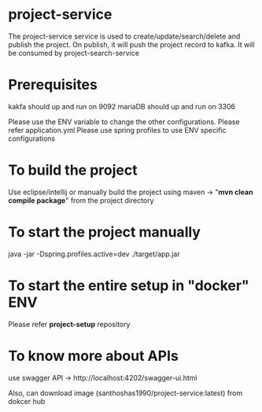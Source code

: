 # project-service

The project-service service is used to create/update/search/delete and publish the project. On publish, it will push the
project record to kafka. It will be consumed by project-search-service

# Prerequisites

kakfa should up and run on 9092
mariaDB should up and run on 3306

Please use the ENV variable to change the other configurations. Please refer application.yml Please use spring profiles
to use ENV specific configurations

# To build the project

Use eclipse/intellij or manually build the project using maven -> "**mvn clean compile package**" from the project
directory

# To start the project manually

java -jar -Dspring.profiles.active=dev ./target/app.jar

# To start the entire setup in "docker" ENV

Please refer **project-setup** repository

# To know more about APIs

use swagger API -> http://localhost:4202/swagger-ui.html

Also, can download image (santhoshas1990/project-service:latest) from dokcer hub
